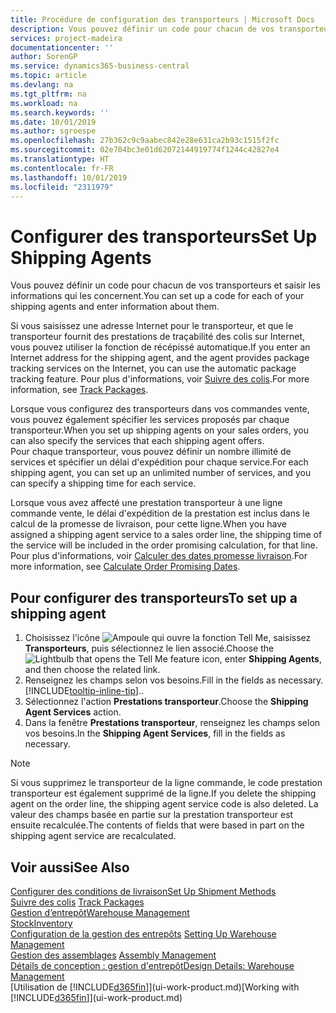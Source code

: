 ```yaml
---
title: Procédure de configuration des transporteurs | Microsoft Docs
description: Vous pouvez définir un code pour chacun de vos transporteurs et saisir les informations qui les concernent.
services: project-madeira
documentationcenter: ''
author: SorenGP
ms.service: dynamics365-business-central
ms.topic: article
ms.devlang: na
ms.tgt_pltfrm: na
ms.workload: na
ms.search.keywords: ''
ms.date: 10/01/2019
ms.author: sgroespe
ms.openlocfilehash: 27b362c9c9aabec842e28e631ca2b93c1515f2fc
ms.sourcegitcommit: 02e704bc3e01d62072144919774f1244c42827e4
ms.translationtype: HT
ms.contentlocale: fr-FR
ms.lasthandoff: 10/01/2019
ms.locfileid: "2311979"
---
```

# <a name="set-up-shipping-agents"></a><span data-ttu-id="1d16e-103">Configurer des transporteurs</span><span class="sxs-lookup"><span data-stu-id="1d16e-103">Set Up Shipping Agents</span></span>
<span data-ttu-id="1d16e-104">Vous pouvez définir un code pour chacun de vos transporteurs et saisir les informations qui les concernent.</span><span class="sxs-lookup"><span data-stu-id="1d16e-104">You can set up a code for each of your shipping agents and enter information about them.</span></span>  

<span data-ttu-id="1d16e-105">Si vous saisissez une adresse Internet pour le transporteur, et que le transporteur fournit des prestations de traçabilité des colis sur Internet, vous pouvez utiliser la fonction de récépissé automatique.</span><span class="sxs-lookup"><span data-stu-id="1d16e-105">If you enter an Internet address for the shipping agent, and the agent provides package tracking services on the Internet, you can use the automatic package tracking feature.</span></span> <span data-ttu-id="1d16e-106">Pour plus d'informations, voir [Suivre des colis](sales-how-track-packages.md).</span><span class="sxs-lookup"><span data-stu-id="1d16e-106">For more information, see [Track Packages](sales-how-track-packages.md).</span></span>

<span data-ttu-id="1d16e-107">Lorsque vous configurez des transporteurs dans vos commandes vente, vous pouvez également spécifier les services proposés par chaque transporteur.</span><span class="sxs-lookup"><span data-stu-id="1d16e-107">When you set up shipping agents on your sales orders, you can also specify the services that each shipping agent offers.</span></span>  
<span data-ttu-id="1d16e-108">Pour chaque transporteur, vous pouvez définir un nombre illimité de services et spécifier un délai d'expédition pour chaque service.</span><span class="sxs-lookup"><span data-stu-id="1d16e-108">For each shipping agent, you can set up an unlimited number of services, and you can specify a shipping time for each service.</span></span>  

<span data-ttu-id="1d16e-109">Lorsque vous avez affecté une prestation transporteur à une ligne commande vente, le délai d'expédition de la prestation est inclus dans le calcul de la promesse de livraison, pour cette ligne.</span><span class="sxs-lookup"><span data-stu-id="1d16e-109">When you have assigned a shipping agent service to a sales order line, the shipping time of the service will be included in the order promising calculation, for that line.</span></span> <span data-ttu-id="1d16e-110">Pour plus d'informations, voir [Calculer des dates promesse livraison](sales-how-to-calculate-order-promising-dates.md).</span><span class="sxs-lookup"><span data-stu-id="1d16e-110">For more information, see [Calculate Order Promising Dates](sales-how-to-calculate-order-promising-dates.md).</span></span>

## <a name="to-set-up-a-shipping-agent"></a><span data-ttu-id="1d16e-111">Pour configurer des transporteurs</span><span class="sxs-lookup"><span data-stu-id="1d16e-111">To set up a shipping agent</span></span>  
1.  <span data-ttu-id="1d16e-112">Choisissez l'icône ![Ampoule qui ouvre la fonction Tell Me](media/ui-search/search_small.png "Dites-moi ce que vous voulez faire"), saisissez **Transporteurs**, puis sélectionnez le lien associé.</span><span class="sxs-lookup"><span data-stu-id="1d16e-112">Choose the ![Lightbulb that opens the Tell Me feature](media/ui-search/search_small.png "Tell me what you want to do") icon, enter **Shipping Agents**, and then choose the related link.</span></span>  
2.  <span data-ttu-id="1d16e-113">Renseignez les champs selon vos besoins.</span><span class="sxs-lookup"><span data-stu-id="1d16e-113">Fill in the fields as necessary.</span></span> [!INCLUDE[tooltip-inline-tip](includes/tooltip-inline-tip_md.md)]<span data-ttu-id="1d16e-114">.</span><span class="sxs-lookup"><span data-stu-id="1d16e-114">.</span></span>  
3.  <span data-ttu-id="1d16e-115">Sélectionnez l'action **Prestations transporteur**.</span><span class="sxs-lookup"><span data-stu-id="1d16e-115">Choose the **Shipping Agent Services** action.</span></span>
4. <span data-ttu-id="1d16e-116">Dans la fenêtre **Prestations transporteur**, renseignez les champs selon vos besoins.</span><span class="sxs-lookup"><span data-stu-id="1d16e-116">In the **Shipping Agent Services**, fill in the fields as necessary.</span></span>

> [!NOTE]  
>  <span data-ttu-id="1d16e-117">Si vous supprimez le transporteur de la ligne commande, le code prestation transporteur est également supprimé de la ligne.</span><span class="sxs-lookup"><span data-stu-id="1d16e-117">If you delete the shipping agent on the order line, the shipping agent service code is also deleted.</span></span> <span data-ttu-id="1d16e-118">La valeur des champs basée en partie sur la prestation transporteur est ensuite recalculée.</span><span class="sxs-lookup"><span data-stu-id="1d16e-118">The contents of fields that were based in part on the shipping agent service are recalculated.</span></span>  

## <a name="see-also"></a><span data-ttu-id="1d16e-119">Voir aussi</span><span class="sxs-lookup"><span data-stu-id="1d16e-119">See Also</span></span>
[<span data-ttu-id="1d16e-120">Configurer des conditions de livraison</span><span class="sxs-lookup"><span data-stu-id="1d16e-120">Set Up Shipment Methods</span></span>](sales-how-set-up-shipment-methods.md)  
<span data-ttu-id="1d16e-121">[Suivre des colis](sales-how-track-packages.md)  </span><span class="sxs-lookup"><span data-stu-id="1d16e-121">[Track Packages](sales-how-track-packages.md)  </span></span>  
[<span data-ttu-id="1d16e-122">Gestion d’entrepôt</span><span class="sxs-lookup"><span data-stu-id="1d16e-122">Warehouse Management</span></span>](warehouse-manage-warehouse.md)  
[<span data-ttu-id="1d16e-123">Stock</span><span class="sxs-lookup"><span data-stu-id="1d16e-123">Inventory</span></span>](inventory-manage-inventory.md)  
<span data-ttu-id="1d16e-124">[Configuration de la gestion des entrepôts](warehouse-setup-warehouse.md)   </span><span class="sxs-lookup"><span data-stu-id="1d16e-124">[Setting Up Warehouse Management](warehouse-setup-warehouse.md)   </span></span>  
<span data-ttu-id="1d16e-125">[Gestion des assemblages](assembly-assemble-items.md)  </span><span class="sxs-lookup"><span data-stu-id="1d16e-125">[Assembly Management](assembly-assemble-items.md)  </span></span>  
[<span data-ttu-id="1d16e-126">Détails de conception : gestion d'entrepôt</span><span class="sxs-lookup"><span data-stu-id="1d16e-126">Design Details: Warehouse Management</span></span>](design-details-warehouse-management.md)  
<span data-ttu-id="1d16e-127">[Utilisation de [!INCLUDE[d365fin](includes/d365fin_md.md)]](ui-work-product.md)</span><span class="sxs-lookup"><span data-stu-id="1d16e-127">[Working with [!INCLUDE[d365fin](includes/d365fin_md.md)]](ui-work-product.md)</span></span>  
